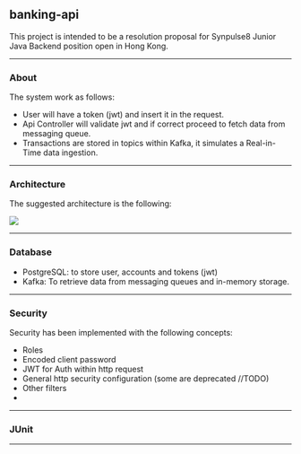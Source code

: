 banking-api
-
This project is intended to be a resolution proposal for Synpulse8 Junior Java Backend position open in Hong Kong.
***
### About
The system work as follows:

- User will have a token (jwt) and insert it in the request.
- Api Controller will validate jwt and if correct proceed to fetch data from messaging queue.
- Transactions are stored in topics within Kafka, it simulates a Real-in-Time data ingestion.

***
### Architecture

The suggested architecture is the following:

![](/Users/alexpages/IdeaProjects/ebanking-api/src/main/resources/architecture_overview.png)

***
### Database
- PostgreSQL: to store user, accounts and tokens (jwt)
- Kafka: To retrieve data from messaging queues and in-memory storage.

***
### Security
Security has been implemented with the following concepts:

- Roles
- Encoded client password
- JWT for Auth within http request
- General http security configuration (some are deprecated //TODO)
- Other filters
- 
***
### JUnit

****


